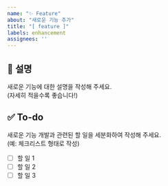 ```yaml
---
name: "✨ Feature"
about: "새로운 기능 추가"
title: "[ feature ]"
labels: enhancement
assignees: ''
---
```


## 📄 설명
새로운 기능에 대한 설명을 작성해 주세요.  
(자세히 적을수록 좋습니다!)

## ✅ To-do
새로운 기능 개발과 관련된 할 일을 세분화하여 작성해 주세요.  
(예: 체크리스트 형태로 작성)
- [ ] 할 일 1
- [ ] 할 일 2
- [ ] 할 일 3
